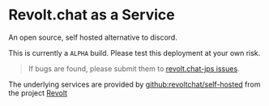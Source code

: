 # Revolt.chat as a Service

An open source, self hosted alternative to discord.

This is currently a ``ALPHA`` build. Please test this deployment at your own risk.

> If bugs are found, please submit them to [revolt.chat-jps issues](https://github.com/data-sciences-corporation/revolt.chat-jps/issues).

The underlying services are provided by [github:revoltchat/self-hosted](https://github.com/revoltchat/self-hosted) from the project [Revolt](https://revolt.chat/)
